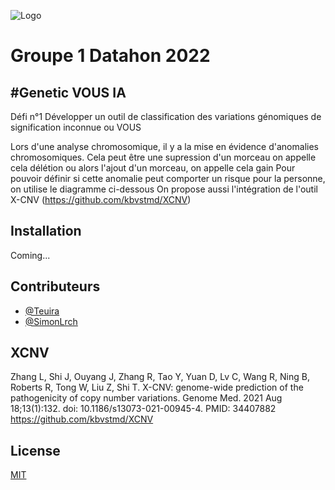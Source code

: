 
![Logo](https://pole-bfcare.com/wp-content/uploads/2022/01/3eme-datathon.jpg)


# Groupe 1 Datahon 2022
## \#Genetic VOUS IA
Défi n°1
Développer un outil de classification des variations génomiques de signification inconnue ou VOUS

Lors d'une analyse chromosomique, il y a la mise en évidence d'anomalies chromosomiques. Cela peut être une supression d'un morceau on appelle cela délétion ou alors l'ajout d'un morceau, on appelle cela gain
Pour pouvoir définir si cette anomalie peut comporter un risque pour la personne, on utilise le diagramme ci-dessous
On propose aussi l'intégration de l'outil X-CNV (https://github.com/kbvstmd/XCNV)


## Installation

Coming...

## Contributeurs

- [@Teuira](https://github.com/Teuira/)
- [@SimonLrch](https://github.com/SimonLrch)

## XCNV

Zhang L, Shi J, Ouyang J, Zhang R, Tao Y, Yuan D, Lv C, Wang R, Ning B, Roberts R, Tong W, Liu Z, Shi T. X-CNV: genome-wide prediction of the pathogenicity of copy number variations. Genome Med. 2021 Aug 18;13(1):132. doi: 10.1186/s13073-021-00945-4. PMID: 34407882
https://github.com/kbvstmd/XCNV

## License

[MIT](https://choosealicense.com/licenses/mit/)
